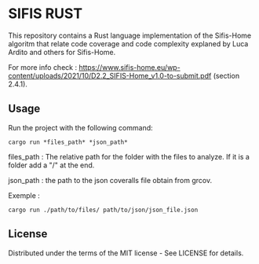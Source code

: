 # SIFIS RUST

This repository contains a Rust language implementation of the Sifis-Home algoritm that  relate code coverage and code complexity explaned by Luca Ardito and others for Sifis-Home.


For more info check : https://www.sifis-home.eu/wp-content/uploads/2021/10/D2.2_SIFIS-Home_v1.0-to-submit.pdf (section 2.4.1).

## Usage

Run the project with the following command:
```
cargo run *files_path* *json_path* 
```

files_path : The relative path for the folder with the files to analyze. If it is a folder add a "/" at the end.

json_path : the path to the json coveralls file obtain from grcov.

Exemple : 
```
cargo run ./path/to/files/ path/to/json/json_file.json
```


## License
Distributed under the terms of the MIT license -
See LICENSE for details.